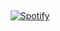 &nbsp;<div align="center">
  [![Spotify](https://supakorn-spotify.vercel.app/api/spotify)](https://open.spotify.com/user/314ljfgc3h2e3vrqtbm3tq35t5zq?si=f93b8de147494e3a)
</div>
